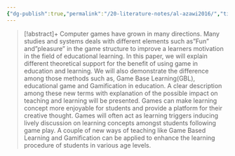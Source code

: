 ```yaml
---
{"dg-publish":true,"permalink":"/20-literature-notes/al-azawi2016/","title":"Educational Gamification Vs. Game Based Learning - Comparative Study","tags":["game-based-learning","gamification"],"noteIcon":"1","created":"Aug 30, 2024 17:34","updated":"Sep 12, 2024 23:24"}
---
```



> [!abstract]+
> Computer games have grown in many directions. Many studies and systems deals with different elements such as”Fun” and”pleasure” in the game structure to improve a learners motivation in the field of educational learning. In this paper, we will explain different theoretical support for the benefit of using game in education and learning. We will also demonstrate the difference among those methods such as, Game Base Learning(GBL), educational game and Gamification in education. A clear description among these new terms with explanation of the possible impact on teaching and learning will be presented. Games can make learning concept more enjoyable for students and provide a platform for their creative thought. Games will often act as learning triggers inducing lively discussion on learning concepts amongst students following game play. A couple of new ways of teaching like Game Based Learning and Gamification can be applied to enhance the learning procedure of students in various age levels.
